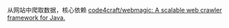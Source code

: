 从网站中爬取数据，核心依赖 [code4craft/webmagic: A scalable web crawler framework for Java.](https://github.com/code4craft/webmagic)

